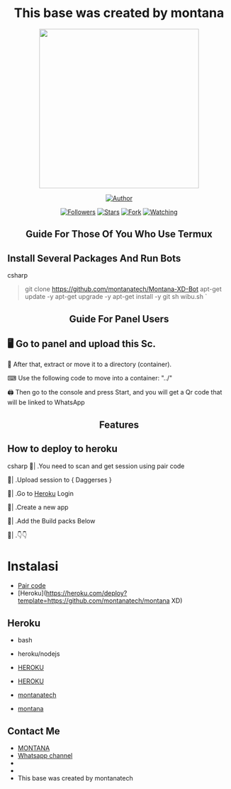 <h1 align="center"> This base was created by montana </h1>

<p align="center">
<img src="https://th.bing.com/th/id/OIP.yAUjgkOp2AygD93WGbLf9AAAAA?pid=ImgDet&w=185&h=330&c=7" width="360" height="360"/>
</p>

<p align="center">
<a href="https://github.com/Montanatech"><img title="Author" src="https://img.shields.io/badge/Montana-XD-Bot?style=for-the-badge&logo=whatsapp"></a>
<p/>
<p align="center">
<a href="https://github.com/montanatech-?tab=followers"><img title="Followers" src="https://img.shields.io/github.com/followers/montanatech?label=Followers&style=social"></a>
<a href="https://github.com/montanatech/Montana-XD-Bot/stargazers/"><img title="Stars" src="https://img.shields.io/github/stars/montanatech/Montana-XD-Bot?&style=social"></a>
<a href="https://github.com/montanatech/Montana-XD-Bot/network/members"><img title="Fork" src="https://img.shields.io/github/forks/montanatech/montana-XD?style=social"></a>
<a href="https://github.com/montanatech/Montana-XD-Bot/watchers"><img title="Watching" src="https://img.shields.io/github/watchers/montanatech/montanatech-XD?label=Watching&style=social"></a>
</p>
</a>
</p>  
<h2 align="center">Guide For Those Of You Who Use Termux</h2>

## Install Several Packages And Run Bots

csharp
> git clone https://github.com/montanatech/Montana-XD-Bot
> apt-get update -y
> apt-get upgrade -y
> apt-get install -y git
> sh wibu.sh
`

<h2 align="center">Guide For Panel Users</h2>

## 🖥 Go to panel and upload this Sc.

 📝 After that, extract or move it to a directory (container).

 ⌨ Use the following code to move into a container: "../"

 🖨 Then go to the console and press Start, and you will get a Qr code that will be linked to WhatsApp

<h2 align="center">Features</h2>

## How to deploy to heroku

csharp
🦠| .You need to scan and get session using pair code

🦠| .Upload session to { Daggerses }

🦠| .Go to [Heroku](heroku.com) Login 

🦠| .Create a new app

🦠| .Add the Build packs Below

🦠| .👇👇

# Instalasi
* [Pair code](https://replit.com/@pesguru02/Classic-Pairing)
* [Heroku](https://heroku.com/deploy?template=https://github.com/montanatech/montana XD)


## Heroku 
* bash
* heroku/nodejs
* [HEROKU](https://github.com/jonathanong/heroku-buildpack-ffmpeg-latest)
* [HEROKU](https://github.com/clhuang/heroku-buildpack-webp-binaries.git)





* [montanatech](https://github.com/montanatech)

* [montana](https://github.com/Montanatech)

## Contact Me
  
* [MONTANA](https://github.com/montanatech/MontanaXD)
* [Whatsapp channel](https://wa.me/+263789432940)
*
* 
* This base was created by montanatech 


